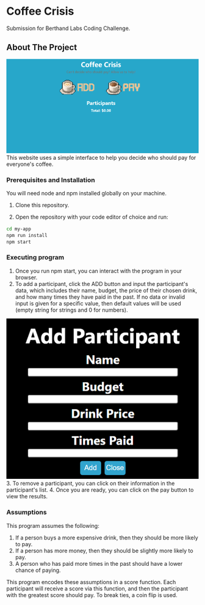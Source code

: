 # Coffee Crisis

Submission for Berthand Labs Coding Challenge.

<!-- ABOUT THE PROJECT -->
## About The Project
![Screenshot](screenshots/homepage.png)
This website uses a simple interface to help you decide who should pay for everyone's coffee. 

### Prerequisites and Installation
You will need node and npm installed globally on your machine.

1. Clone this repository.

2. Open the repository with your code editor of choice and run:
```sh
cd my-app
npm run install
npm start
```

### Executing program

1. Once you run npm start, you can interact with the program in your browser.
2. To add a participant, click the ADD button and input the participant's data, which includes their name, budget, the price of their chosen drink, and how many times they have paid in the past. If no data or invalid input is given for a specific value, then default values will be used (empty string for strings and 0 for numbers). 

![Screenshot](screenshots/adding.png)
3. To remove a participant, you can click on their information in the participant's list.
4. Once you are ready, you can click on the pay button to view the results.

### Assumptions
This program assumes the following:
1. If a person buys a more expensive drink, then they should be more likely to pay.
2. If a person has more money, then they should be slightly more likely to pay.
3. A person who has paid more times in the past should have a lower chance of paying.

This program encodes these assumptions in a score function. Each participant will receive a score via this function, and then the participant with the greatest score should pay. To break ties, a coin flip is used.

